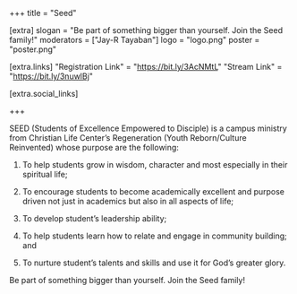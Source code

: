 +++
title = "Seed"

[extra]
slogan = "Be part of something bigger than yourself. Join the Seed family!"
moderators = ["Jay-R Tayaban"]
logo = "logo.png"
poster = "poster.png"

[extra.links]
"Registration Link" = "https://bit.ly/3AcNMtL"
"Stream Link" = "https://bit.ly/3nuwlBj"

[extra.social_links]

+++

SEED (Students of Excellence Empowered to Disciple) is a campus ministry from Christian Life Center’s Regeneration (Youth Reborn/Culture Reinvented) whose purpose are the following:  

1. To help students grow in wisdom, character and most especially in their spiritual life; 

2. To encourage students to become academically excellent and purpose driven not just in academics but also in all aspects of life; 

3. To develop student’s leadership ability; 

4. To help students learn how to relate and engage in community building; and 

5. To nurture student’s talents and skills and use it for God’s greater glory. 

Be part of something bigger than yourself. Join the Seed family! 